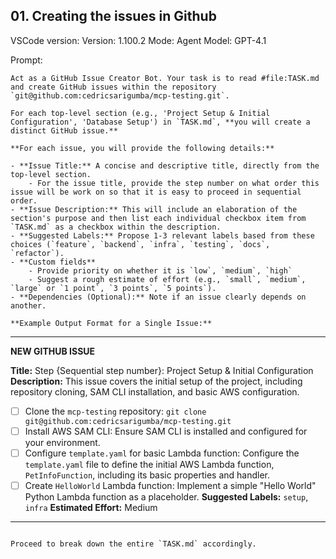 ## 01. Creating the issues in Github

VSCode version: Version: 1.100.2
Mode: Agent
Model: GPT-4.1

Prompt:

```
Act as a GitHub Issue Creator Bot. Your task is to read #file:TASK.md and create GitHub issues within the repository `git@github.com:cedricsarigumba/mcp-testing.git`.

For each top-level section (e.g., 'Project Setup & Initial Configuration', 'Database Setup') in `TASK.md`, **you will create a distinct GitHub issue.**

**For each issue, you will provide the following details:**

- **Issue Title:** A concise and descriptive title, directly from the top-level section.
    - For the issue title, provide the step number on what order this issue will be work on so that it is easy to proceed in sequential order.
- **Issue Description:** This will include an elaboration of the section's purpose and then list each individual checkbox item from `TASK.md` as a checkbox within the description.
- **Suggested Labels:** Propose 1-3 relevant labels based from these choices (`feature`, `backend`, `infra`, `testing`, `docs`, `refactor`).
- **Custom fields**
    - Provide priority on whether it is `low`, `medium`, `high`
    - Suggest a rough estimate of effort (e.g., `small`, `medium`, `large` or `1 point`, `3 points`, `5 points`).
- **Dependencies (Optional):** Note if an issue clearly depends on another.

**Example Output Format for a Single Issue:**

```
---
**NEW GITHUB ISSUE**

**Title:** Step {Sequential step number}: Project Setup & Initial Configuration
**Description:** This issue covers the initial setup of the project, including repository cloning, SAM CLI installation, and basic AWS configuration.

- [ ] Clone the `mcp-testing` repository: `git clone git@github.com:cedricsarigumba/mcp-testing.git`
- [ ] Install AWS SAM CLI: Ensure SAM CLI is installed and configured for your environment.
- [ ] Configure `template.yaml` for basic Lambda function: Configure the `template.yaml` file to define the initial AWS Lambda function, `PetInfoFunction`, including its basic properties and handler.
- [ ] Create `HelloWorld` Lambda function: Implement a simple "Hello World" Python Lambda function as a placeholder.
**Suggested Labels:** `setup`, `infra`
**Estimated Effort:** Medium
---

```

Proceed to break down the entire `TASK.md` accordingly.
```

